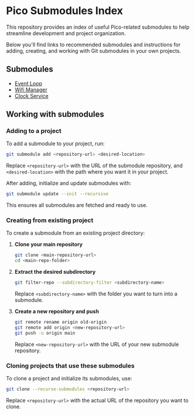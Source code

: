 # Pico Submodules Index
This repository provides an index of useful Pico-related submodules to help streamline development and project organization.

Below you'll find links to recommended submodules and instructions for adding, creating, and working with Git submodules in your own projects.

## Submodules
- [Event Loop](https://github.com/AlexBramhill/pico-event-loop)
- [Wifi Manager](https://github.com/AlexBramhill/pico-wifi-manager)
- [Clock Service](https://github.com/AlexBramhill/pico-clock-service)

## Working with submodules
### Adding to a project
To add a submodule to your project, run:
```bash
git submodule add <repository-url> <desired-location>
```
Replace `<repository-url>` with the URL of the submodule repository, and `<desired-location>` with the path where you want it in your project.

After adding, initialize and update submodules with:
```bash
git submodule update --init --recursive
```
This ensures all submodules are fetched and ready to use.

### Creating from existing project

To create a submodule from an existing project directory:

1. **Clone your main repository**
    ```bash
    git clone <main-repository-url>
    cd <main-repo-folder>
    ```

2. **Extract the desired subdirectory**
    ```bash
    git filter-repo --subdirectory-filter <subdirectory-name>
    ```
    Replace `<subdirectory-name>` with the folder you want to turn into a submodule.

3. **Create a new repository and push**
    ```bash
    git remote rename origin old-origin
    git remote add origin <new-repository-url>
    git push -u origin main
    ```
    Replace `<new-repository-url>` with the URL of your new submodule repository.

### Cloning projects that use these submodules

To clone a project and initialize its submodules, use:
```bash
git clone --recurse-submodules <repository-url>
```
Replace `<repository-url>` with the actual URL of the repository you want to clone.
